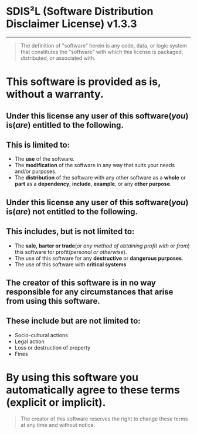 # SDIS²L (Software Distribution Disclaimer License) v1.3.3
___
> The definition of "software" herein is any code, data, or logic system that constitutes the "software" with which this license is packaged, distributed, or associated with.

This software is provided as is, without a warranty.
=
Under this license **any** user of this software(*you*) **is(*are*)** entitled to the following.
-
This is limited to:
-
- The **use** of the software.
- The **modification** of the software in any way that suits your needs and/or purposes.
- The **distribution** of the software with any other software as a **whole** or **part** as a **dependency**, **include**, **example**, or any **other purpose**.

Under this license **any** user of this software(*you*) **is(*are*) not** entitled to the following.
-
This includes, but is not limited to:
-

- The **sale, barter or trade**(*or any method of obtaining profit with or from*) this software for profit(*personal or otherwise*).
- The use of this software for any **destructive** or **dangerous purposes**.
- The use of this software with **critical systems**

The creator of this software is in no way responsible for any circumstances that arise from using this software.
-
These include but are not limited to:
-
- Socio-cultural actions
- Legal action
- Loss or destruction of property
- Fines

By using this software you automatically agree to these terms (explicit or implicit).
=
>The creator of this software reserves the right to change these terms at any time and without notice.

